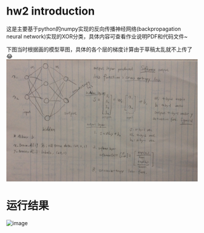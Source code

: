 # hw2 introduction
这是主要基于python的numpy实现的反向传播神经网络(backpropagation neural network)实现的XOR分类，具体内容可查看作业说明PDF和代码文件~  

下图当时根据画的模型草图，具体的各个层的梯度计算由于草稿太乱就不上传了😂
![image](https://github.com/Lin-CX/deep-learning/blob/main/hw2/IMG_4742.JPG)

# 运行结果
![image]()